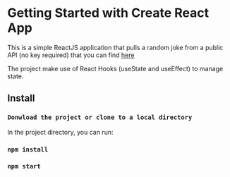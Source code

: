# Getting Started with Create React App

This is a simple ReactJS application that pulls a random joke from a public API (no key required) that you can find 
[here](https://github.com/15Dkatz/official_joke_api)

The project make use of React Hooks (useState and useEffect) to manage state.

## Install

### `Donwload the project or clone to a local directory`

In the project directory, you can run:
### `npm install`

### `npm start`